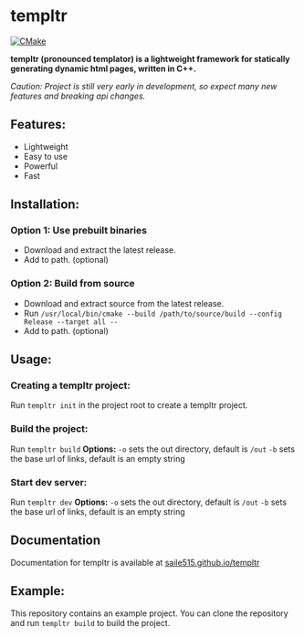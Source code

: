 # templtr

[![CMake](https://github.com/saile515/templtr/actions/workflows/cmake.yml/badge.svg?branch=master)](https://github.com/saile515/templtr/actions/workflows/cmake.yml)

**templtr (pronounced templator) is a lightweight framework for statically generating dynamic html pages, written in C++.**

*Caution: Project is still very early in development, so expect many new features and breaking api changes.*

## Features:
* Lightweight
* Easy to use
* Powerful
* Fast

## Installation:
### Option 1: Use prebuilt binaries
* Download and extract the latest release.
* Add to path. (optional)
### Option 2: Build from source
* Download and extract source from the latest release.
* Run `/usr/local/bin/cmake --build /path/to/source/build --config Release --target all --`
* Add to path. (optional)

## Usage:
### Creating a templtr project:
Run `templtr init` in the project root to create a templtr project.

### Build the project:
Run `templtr build`
**Options:**
`-o` sets the out directory, default is `/out`
`-b` sets the base url of links, default is an empty string

### Start dev server:
Run `templtr dev`
**Options:**
`-o` sets the out directory, default is `/out`
`-b` sets the base url of links, default is an empty string

## Documentation
Documentation for templtr is available at [saile515.github.io/templtr](https://saile515.github.io/templtr/)

## Example:
This repository contains an example project. You can clone the repository and run `templtr build` to build the project.
